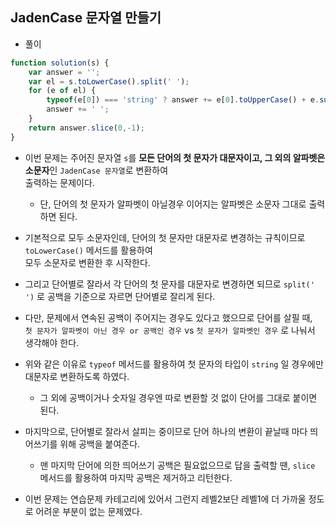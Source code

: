 ## JadenCase 문자열 만들기
- 풀이    

```javascript    
function solution(s) {
    var answer = '';
    var el = s.toLowerCase().split(' ');
    for (e of el) {
        typeof(e[0]) === 'string' ? answer += e[0].toUpperCase() + e.substring(1) : answer += e;
        answer += ' ';
    }
    return answer.slice(0,-1);
}
```     
- 이번 문제는 주어진 문자열 `s`를 **모든 단어의 첫 문자가 대문자이고, 그 외의 알파벳은 소문자**인 `JadenCase 문자열`로 변환하여   
  출력하는 문제이다.    
  
  - 단, 단어의 첫 문자가 알파벳이 아닐경우 이어지는 알파벳은 소문자 그대로 출력하면 된다.    

- 기본적으로 모두 소문자인데, 단어의 첫 문자만 대문자로 변경하는 규칙이므로 `toLowerCase()` 메서드를 활용하여    
  모두 소문자로 변환한 후 시작한다.    
  
- 그리고 단어별로 잘라서 각 단어의 첫 문자를 대문자로 변경하면 되므로 `split(' ')` 로 공백을 기준으로 자르면 단어별로 잘리게 된다.   
  
- 다만, 문제에서 연속된 공백이 주어지는 경우도 있다고 했으므로 단어를 살필 때,     
  `첫 문자가 알파벳이 아닌 경우 or 공백인 경우` vs `첫 문자가 알파벳인 경우` 로 나눠서 생각해야 한다.     
  
- 위와 같은 이유로 `typeof` 메서드를 활용하여 첫 문자의 타입이 `string` 일 경우에만 대문자로 변환하도록 하였다.    
  
  - 그 외에 공백이거나 숫자일 경우엔 따로 변환할 것 없이 단어를 그대로 붙이면 된다.   

- 마지막으로, 단어별로 잘라서 살피는 중이므로 단어 하나의 변환이 끝날때 마다 띄어쓰기를 위해 공백을 붙여준다.    

  - 맨 마지막 단어에 의한 띄어쓰기 공백은 필요없으므로 답을 출력할 땐, `slice` 메서드를 활용하여 마지막 공백은 제거하고 리턴한다.    

- 이번 문제는 연습문제 카테고리에 있어서 그런지 레벨2보단 레벨1에 더 가까울 정도로 어려운 부분이 없는 문제였다.    


